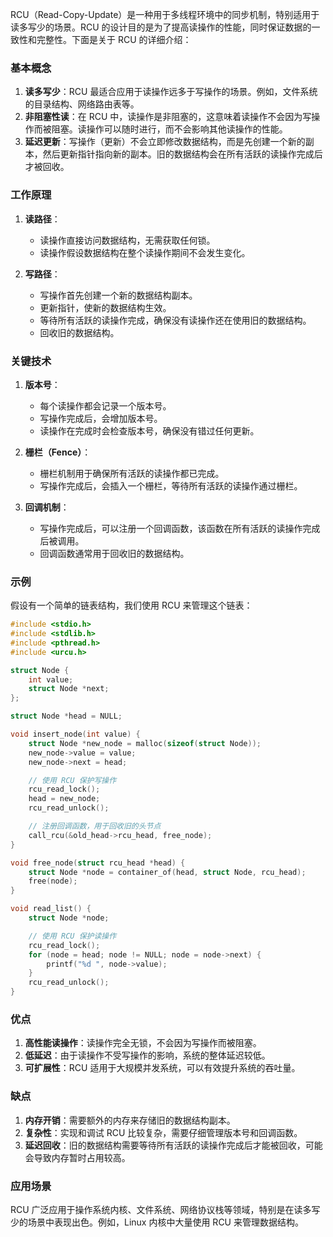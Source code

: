 RCU（Read-Copy-Update）是一种用于多线程环境中的同步机制，特别适用于读多写少的场景。RCU 的设计目的是为了提高读操作的性能，同时保证数据的一致性和完整性。下面是关于 RCU 的详细介绍：

### 基本概念

1. **读多写少**：RCU 最适合应用于读操作远多于写操作的场景。例如，文件系统的目录结构、网络路由表等。
2. **非阻塞性读**：在 RCU 中，读操作是非阻塞的，这意味着读操作不会因为写操作而被阻塞。读操作可以随时进行，而不会影响其他读操作的性能。
3. **延迟更新**：写操作（更新）不会立即修改数据结构，而是先创建一个新的副本，然后更新指针指向新的副本。旧的数据结构会在所有活跃的读操作完成后才被回收。

### 工作原理

1. **读路径**：
   - 读操作直接访问数据结构，无需获取任何锁。
   - 读操作假设数据结构在整个读操作期间不会发生变化。

2. **写路径**：
   - 写操作首先创建一个新的数据结构副本。
   - 更新指针，使新的数据结构生效。
   - 等待所有活跃的读操作完成，确保没有读操作还在使用旧的数据结构。
   - 回收旧的数据结构。

### 关键技术

1. **版本号**：
   - 每个读操作都会记录一个版本号。
   - 写操作完成后，会增加版本号。
   - 读操作在完成时会检查版本号，确保没有错过任何更新。

2. **栅栏（Fence）**：
   - 栅栏机制用于确保所有活跃的读操作都已完成。
   - 写操作完成后，会插入一个栅栏，等待所有活跃的读操作通过栅栏。

3. **回调机制**：
   - 写操作完成后，可以注册一个回调函数，该函数在所有活跃的读操作完成后被调用。
   - 回调函数通常用于回收旧的数据结构。

### 示例

假设有一个简单的链表结构，我们使用 RCU 来管理这个链表：

```c
#include <stdio.h>
#include <stdlib.h>
#include <pthread.h>
#include <urcu.h>

struct Node {
    int value;
    struct Node *next;
};

struct Node *head = NULL;

void insert_node(int value) {
    struct Node *new_node = malloc(sizeof(struct Node));
    new_node->value = value;
    new_node->next = head;

    // 使用 RCU 保护写操作
    rcu_read_lock();
    head = new_node;
    rcu_read_unlock();

    // 注册回调函数，用于回收旧的头节点
    call_rcu(&old_head->rcu_head, free_node);
}

void free_node(struct rcu_head *head) {
    struct Node *node = container_of(head, struct Node, rcu_head);
    free(node);
}

void read_list() {
    struct Node *node;

    // 使用 RCU 保护读操作
    rcu_read_lock();
    for (node = head; node != NULL; node = node->next) {
        printf("%d ", node->value);
    }
    rcu_read_unlock();
}
```

### 优点

1. **高性能读操作**：读操作完全无锁，不会因为写操作而被阻塞。
2. **低延迟**：由于读操作不受写操作的影响，系统的整体延迟较低。
3. **可扩展性**：RCU 适用于大规模并发系统，可以有效提升系统的吞吐量。

### 缺点

1. **内存开销**：需要额外的内存来存储旧的数据结构副本。
2. **复杂性**：实现和调试 RCU 比较复杂，需要仔细管理版本号和回调函数。
3. **延迟回收**：旧的数据结构需要等待所有活跃的读操作完成后才能被回收，可能会导致内存暂时占用较高。

### 应用场景

RCU 广泛应用于操作系统内核、文件系统、网络协议栈等领域，特别是在读多写少的场景中表现出色。例如，Linux 内核中大量使用 RCU 来管理数据结构。
